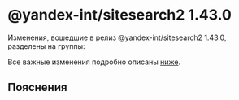 # @yandex-int/sitesearch2 1.43.0

<!-- ЧЕЛОВЕЧЕСКОЕ ВСТУПЛЕНИЕ -->

Изменения, вошедшие в релиз @yandex-int/sitesearch2 1.43.0, разделены на группы:

Все важные изменения подробно описаны [ниже](#Пояснения).

## Пояснения

